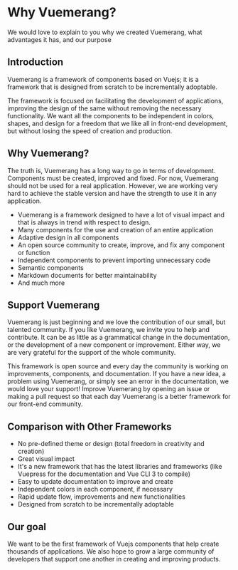 ---
---

# Why Vuemerang?

<box header>

  We would love to explain to you why we created Vuemerang, what advantages it has, and our purpose

</box>


<box>

## Introduction

Vuemerang is a framework of components based on Vuejs; it is a framework that is designed from scratch to be incrementally adoptable.

The framework is focused on facilitating the development of applications, improving the design of the same without removing the necessary functionality. We want all the components to be independent in colors, shapes, and design for a freedom that we like all in front-end development, but without losing the speed of creation and production.

</box>

<box>

## Why Vuemerang?

The truth is, Vuemerang has a long way to go in terms of development. Components must be created, improved and fixed. For now, Vuemerang should not be used for a real application. However, we are working very hard to achieve the stable version and have the strength to use it in any application.

- Vuemerang is a framework designed to have a lot of visual impact and that is always in trend with respect to design.
- Many components for the use and creation of an entire application
- Adaptive design in all components
- An open source community to create, improve, and fix any component or function
- Independent components to prevent importing unnecessary code
- Semantic components
- Markdown documents for better maintainability
- And much more

</box>

<box>

## Support Vuemerang

Vuemerang is just beginning and we love the contribution of our small, but talented community. If you like Vuemerang, we invite you to help and contribute. It can be as little as a grammatical change in the documentation, or the development of a new component or improvement. Either way, we are very grateful for the support of the whole community.

This framework is open source and every day the community is working on improvements, components, and documentation. If you have a new idea, a problem using Vuemerang, or simply see an error in the documentation, we would love your support! Improve Vuemerang by opening an issue or making a pull request so that each day Vuemerang is a better framework for our front-end community.

</box>

<box>

## Comparison with Other Frameworks

- No pre-defined theme or design (total freedom in creativity and creation)
- Great visual impact
- It's a new framework that has the latest libraries and frameworks (like Vuepress for the documentation and Vue CLI 3 to compile)
- Easy to update documentation to improve and create
- Independent colors in each component, if necessary
- Rapid update flow, improvements and new functionalities
- Designed from scratch to be incrementally adoptable

</box>

<box>

## Our goal

We want to be the first framework of Vuejs components that help create thousands of applications. We also hope to grow a large community of developers that support one another in creating and improving products.

</box>
